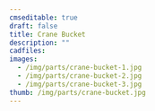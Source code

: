 ```yaml
---
cmseditable: true
draft: false
title: Crane Bucket
description: ""
cadfiles:
images:
  - /img/parts/crane-bucket-1.jpg
  - /img/parts/crane-bucket-2.jpg
  - /img/parts/crane-bucket-3.jpg
thumb: /img/parts/crane-bucket.jpg
---
```

